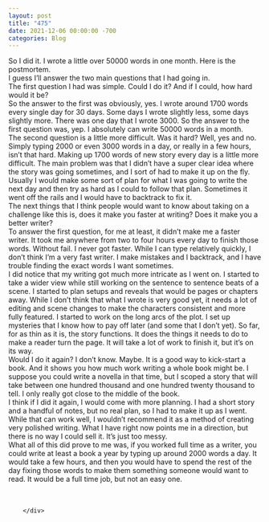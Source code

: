 ```yaml
---
layout: post
title: "475"
date: 2021-12-06 00:00:00 -700
categories: Blog
---
```


<div class="blog-content">
				<div class="paragraph"><span><span>So I did it. I wrote a little over 50000 words in one month. Here is the postmortem.</span></span><br><span></span><span><span>I guess I&rsquo;ll answer the two main questions that I had going in.</span></span><br><span></span><span><span>The first question I had was simple. Could I do it? And if I could, how hard would it be?</span></span><br><span></span><span><span>So the answer to the first was obviously, yes. I wrote around 1700 words every single day for 30 days. Some days I wrote slightly less, some days slightly more. There was one day that I wrote 3000. So the answer to the first question was, yep. I absolutely can write 50000 words in a month.</span></span><br><span></span><span><span>The second question is a little more difficult. Was it hard? Well, yes and no. Simply typing 2000 or even 3000 words in a day, or really in a few hours, isn&rsquo;t that hard. Making up 1700 words of new story every day is a little more difficult. The main problem was that I didn&rsquo;t have a super clear idea where the story was going sometimes, and I sort of had to make it up on the fly. Usually I would make some sort of plan for what I was going to write the next day and then try as hard as I could to follow that plan. Sometimes it went off the rails and I would have to backtrack to fix it.</span></span><br><span></span><span><span>The next things that I think people would want to know about taking on a challenge like this is, does it make you faster at writing? Does it make you a better writer?</span></span><br><span></span><span><span>To answer the first question, for me at least, it didn&rsquo;t make me a faster writer. It took me anywhere from two to four hours every day to finish those words. Without fail. I never got faster. While I can type relatively quickly, I don&rsquo;t think I&rsquo;m a very fast writer. I make mistakes and I backtrack, and I have trouble finding the exact words I want sometimes.&nbsp;</span></span><br><span></span><span><span>I did notice that my writing got much more intricate as I went on. I started to take a wider view while still working on the sentence to sentence beats of a scene. I started to plan setups and reveals that would be pages or chapters away. While I don&rsquo;t think that what I wrote is very good yet, it needs a lot of editing and scene changes to make the characters consistent and more fully featured. I started to work on the long arcs of the plot. I set up mysteries that I know how to pay off later (and some that I don&rsquo;t yet). So far, for as thin as it is, the story functions. It does the things it needs to do to make a reader turn the page. It will take a lot of work to finish it, but it&rsquo;s on its way.</span></span><br><span></span><span><span>Would I do it again? I don&rsquo;t know. Maybe. It is a good way to kick-start a book. And it shows you how much work writing a whole book might be. I suppose you could write a novella in that time, but I scoped a story that will take between one hundred thousand and one hundred twenty thousand to tell. I only really got close to the middle of the book.</span></span><br><span></span><span><span>I think if I did it again, I would come with more planning. I had a short story and a handful of notes, but no real plan, so I had to make it up as I went. While that can work well, I wouldn&rsquo;t recommend it as a method of creating very polished writing. What I have right now points me in a direction, but there is no way I could sell it. It&rsquo;s just too messy.</span></span><br><span></span><span><span>What all of this did prove to me was, if you worked full time as a writer, you could write at least a book a year by typing up around 2000 words a day. It would take a few hours, and then you would have to spend the rest of the day fixing those words to make them something someone would want to read. It would be a full time job, but not an easy one.&nbsp;</span></span><br><span></span><br>&#8203;</div>

		</div>
        